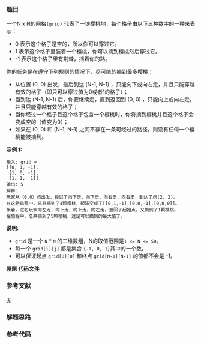 ### 题目
一个N x N的网格`(grid)` 代表了一块樱桃地，每个格子由以下三种数字的一种来表示：

  * 0 表示这个格子是空的，所以你可以穿过它。
  * 1 表示这个格子里装着一个樱桃，你可以摘到樱桃然后穿过它。
  * -1 表示这个格子里有荆棘，挡着你的路。

你的任务是在遵守下列规则的情况下，尽可能的摘到最多樱桃：

  * 从位置 (0, 0) 出发，最后到达 (N-1, N-1) ，只能向下或向右走，并且只能穿越有效的格子（即只可以穿过值为0或者1的格子）；
  * 当到达 (N-1, N-1) 后，你要继续走，直到返回到 (0, 0) ，只能向上或向左走，并且只能穿越有效的格子；
  * 当你经过一个格子且这个格子包含一个樱桃时，你将摘到樱桃并且这个格子会变成空的（值变为0）；
  * 如果在 (0, 0) 和 (N-1, N-1) 之间不存在一条可经过的路径，则没有任何一个樱桃能被摘到。

**示例 1:**

    
    
    输入: grid =
    [[0, 1, -1],
     [1, 0, -1],
     [1, 1,  1]]
    输出: 5
    解释: 
    玩家从（0,0）点出发，经过了向下走，向下走，向右走，向右走，到达了点(2, 2)。
    在这趟单程中，总共摘到了4颗樱桃，矩阵变成了[[0,1,-1],[0,0,-1],[0,0,0]]。
    接着，这名玩家向左走，向上走，向上走，向左走，返回了起始点，又摘到了1颗樱桃。
    在旅程中，总共摘到了5颗樱桃，这是可以摘到的最大值了。
    

**说明:**

  * `grid` 是一个 `N` * `N` 的二维数组，N的取值范围是`1 <= N <= 50`。
  * 每一个 `grid[i][j]` 都是集合 `{-1, 0, 1}`其中的一个数。
  * 可以保证起点 `grid[0][0]` 和终点 `grid[N-1][N-1]` 的值都不会是 -1。

 **[原题](https://leetcode-cn.com/problems/cherry-pickup/)**    **[代码文件]()**


### 参考文献
无

### 解题思路




### 参考代码

```go


```




